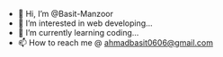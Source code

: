 - 👋 Hi, I’m @Basit-Manzoor
- 👀 I’m interested in web developing...
- 🌱 I’m currently learning coding...
- 📫 How to reach me @ ahmadbasit0606@gmail.com
